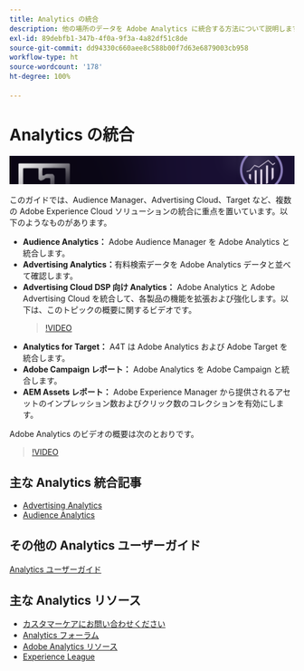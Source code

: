 ```yaml
---
title: Analytics の統合
description: 他の場所のデータを Adobe Analytics に統合する方法について説明します。
exl-id: 89debfb1-347b-4f0a-9f3a-4a82df51c8de
source-git-commit: dd94330c660aee8c588b00f7d63e6879003cb958
workflow-type: ht
source-wordcount: '178'
ht-degree: 100%

---
```


# Analytics の統合

![バナー](../../assets/doc_banner_integrate.png)

このガイドでは、Audience Manager、Advertising Cloud、Target など、複数の Adobe Experience Cloud ソリューションの統合に重点を置いています。以下のようなものがあります。

* **Audience Analytics：** Adobe Audience Manager を Adobe Analytics と統合します。
* **Advertising Analytics：**&#x200B;有料検索データを Adobe Analytics データと並べて確認します。
* **Advertising Cloud DSP 向け Analytics：** Adobe Analytics と Adobe Advertising Cloud を統合して、各製品の機能を拡張および強化します。以下は、このトピックの概要に関するビデオです。
   >[!VIDEO](https://video.tv.adobe.com/v/27237/?quality=12)
* **Analytics for Target：** A4T は Adobe Analytics および Adobe Target を統合します。
* **Adobe Campaign レポート：** Adobe Analytics を Adobe Campaign と統合します。
* **AEM Assets レポート：** Adobe Experience Manager から提供されるアセットのインプレッション数およびクリック数のコレクションを有効にします。

Adobe Analytics のビデオの概要は次のとおりです。

>[!VIDEO](https://video.tv.adobe.com/v/27429/?quality=12)

## 主な Analytics 統合記事

* [Advertising Analytics](c-advertising-analytics/overview.md)
* [Audience Analytics](c-audience-analytics/mc-audiences-aam.md)

## その他の Analytics ユーザーガイド

[Analytics ユーザーガイド](https://experienceleague.adobe.com/docs/analytics.html?lang=ja)

## 主な Analytics リソース

* [カスタマーケアにお問い合わせください](https://experienceleague.adobe.com/?support-solution=Analytics&amp;lang=ja#support)
* [Analytics フォーラム](https://forums.adobe.com/community/experience-cloud/analytics-cloud/analytics)
* [Adobe Analytics リソース](https://experienceleaguecommunities.adobe.com/t5/adobe-analytics-discussions/adobe-analytics-resources/m-p/276666?profile.language=ja)
* [Experience League](https://experienceleague.adobe.com/?lang=ja#home)
